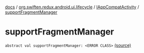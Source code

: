 [docs](../../index.md) / [org.swiften.redux.android.ui.lifecycle](../index.md) / [IAppCompatActivity](index.md) / [supportFragmentManager](./support-fragment-manager.md)

# supportFragmentManager

`abstract val supportFragmentManager: <ERROR CLASS>` [(source)](https://github.com/protoman92/KotlinRedux/tree/master/android\android-lifecycle\src\main\java/org/swiften/redux/android/ui/lifecycle/AndroidFragment.kt#L17)